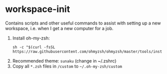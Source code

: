 # workspace-init

Contains scripts and other useful commands to assist with setting up a new
workspace, i.e. when I get a new computer for a job.

1. Install oh-my-zsh:
    ````
    sh -c "$(curl -fsSL https://raw.githubusercontent.com/ohmyzsh/ohmyzsh/master/tools/install.sh)"
    ````
1. Recommended theme: `sunaku` (change in ~/.zshrc)
1. Copy all `*.zsh` files in `/custom` to `~/.oh-my-zsh/custom`

